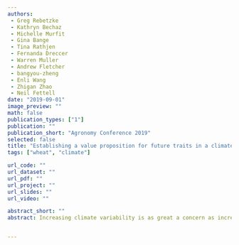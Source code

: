 ```yaml
---
authors: 
 - Greg Rebetzke
 - Kathryn Bechaz
 - Michelle Murfit
 - Gina Bange
 - Tina Rathjen
 - Fernanda Dreccer
 - Warren Muller
 - Andrew Fletcher
 - bangyou-zheng
 - Enli Wang
 - Zhigan Zhao
 - Neil Fettell
date: "2019-09-01"
image_preview: ""
math: false
publication_types: ["1"]
publication: ""
publication_short: "Agronomy Conference 2019"
selected: false
title: "Establishing a value proposition for future traits in a climate-changing world."
tags: ["wheat", "climate"]

url_code: ""
url_dataset: ""
url_pdf: ""
url_project: ""
url_slides: ""
url_video: ""

abstract_short: ""
abstract: Increasing climate variability is as great a concern as increasing air temperatures forecast with climate change. The challenge for breeders is in identifying and selecting traits that are genetically correlated with environments into the future and/or difficult to manage away from their breeding nurseries. We report on studies targeting constitutively-expressed traits (e.g. increased rates of spike and grain-filling and increased coleoptile length) to establish their value proposition for increasing grain yield in future environments. The work supports the potential for higher rates of grain-filling and longer coleoptiles as traits where genetics are available now in pre-emptive selection in breeding programs. Further, there is not expected to be any cost associated with these traits in grain yield or quality, or in cooler, wetter seasons.


---
```

